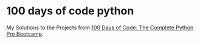 # 100 days of code python
 
My Solutions to the Projects from [100 Days of Code: The Complete Python Pro Bootcamp](https://www.udemy.com/course/100-days-of-code).
